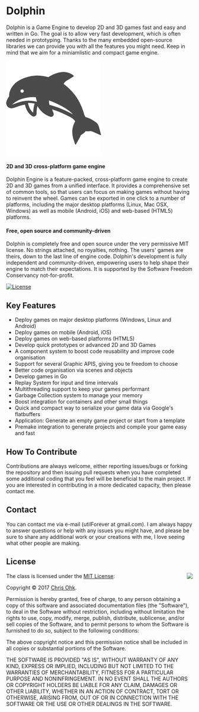 # Dolphin

Dolphin is a Game Engine to develop 2D and 3D games fast and easy and written in Go. The goal is to allow very fast development, which is often needed in prototyping.
Thanks to the many embedded open-source libraries we can provide you with all the features you might need. Keep in mind that we aim for a miniamlistic and compact game engine.

<img src="https://github.com/Pika-Go/Dolphin/blob/master/Logo.png" align="center" />

#### 2D and 3D cross-platform game engine

Dolphin Engine is a feature-packed, cross-platform game engine to create 2D and
3D games from a unified interface. It provides a comprehensive set of common
tools, so that users can focus on making games without having to reinvent the
wheel. Games can be exported in one click to a number of platforms, including
the major desktop platforms (Linux, Mac OSX, Windows) as well as mobile
(Android, iOS) and web-based (HTML5) platforms.

#### Free, open source and community-driven

Dolphin is completely free and open source under the very permissive MIT license.
No strings attached, no royalties, nothing. The users' games are theirs, down
to the last line of engine code. Dolphin's development is fully independent and
community-driven, empowering users to help shape their engine to match their
expectations. It is supported by the Software Freedom Conservancy not-for-profit.

[![License](https://img.shields.io/badge/Licence-MIT-blue.svg)](https://github.com/utilForever/CubbyFlow/blob/master/LICENSE)

## Key Features

- Deploy games on major desktop platforms (Windows, Linux and Android)
- Deploy games on mobile (Android, iOS)
- Deploy games on web-based platforms (HTML5)
- Develop quick prototypes or advanced 2D and 3D Games
- A component system to boost code reusability and improve code organisation
- Support for several Graphic APIS, giving you te freedom to choose
- Better code organisation via scenes and objects
- Develop games in Go
- Replay System for input and time intervals
- Multithreading support to keep your games performant
- Garbage Collection system to manage your memory
- Boost integration for containers and other small things
- Quick and compact way to serialize your game data via Google's flatbuffers
- Application: Generate an empty game project or start from a template
- Premake integration to generate projects and compile your game easy and fast

## How To Contribute

Contributions are always welcome, either reporting issues/bugs or forking the repository and then issuing pull requests when you have completed some additional coding that you feel will be beneficial to the main project. If you are interested in contributing in a more dedicated capacity, then please contact me.

## Contact

You can contact me via e-mail (utilForever at gmail.com). I am always happy to answer questions or help with any issues you might have, and please be sure to share any additional work or your creations with me, I love seeing what other people are making.

## License

<img align="right" src="http://opensource.org/trademarks/opensource/OSI-Approved-License-100x137.png">

The class is licensed under the [MIT License](http://opensource.org/licenses/MIT):

Copyright &copy; 2017 [Chris Ohk](http://www.github.com/utilForever).

Permission is hereby granted, free of charge, to any person obtaining a copy of this software and associated documentation files (the "Software"), to deal in the Software without restriction, including without limitation the rights to use, copy, modify, merge, publish, distribute, sublicense, and/or sell copies of the Software, and to permit persons to whom the Software is furnished to do so, subject to the following conditions:

The above copyright notice and this permission notice shall be included in all copies or substantial portions of the Software.

THE SOFTWARE IS PROVIDED "AS IS", WITHOUT WARRANTY OF ANY KIND, EXPRESS OR IMPLIED, INCLUDING BUT NOT LIMITED TO THE WARRANTIES OF MERCHANTABILITY, FITNESS FOR A PARTICULAR PURPOSE AND NONINFRINGEMENT. IN NO EVENT SHALL THE AUTHORS OR COPYRIGHT HOLDERS BE LIABLE FOR ANY CLAIM, DAMAGES OR OTHER LIABILITY, WHETHER IN AN ACTION OF CONTRACT, TORT OR OTHERWISE, ARISING FROM, OUT OF OR IN CONNECTION WITH THE SOFTWARE OR THE USE OR OTHER DEALINGS IN THE SOFTWARE.